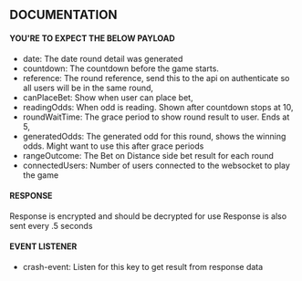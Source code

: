 ## DOCUMENTATION
#### YOU'RE TO EXPECT THE BELOW PAYLOAD
* date: The date round detail was generated
* countdown: The countdown before the game starts. 
* reference: The round reference, send this to the api on   authenticate so all users will be in the same round,
* canPlaceBet: Show when user can place bet,
* readingOdds: When odd is reading. Shown after countdown stops at 10,
* roundWaitTime: The grace period to show round result to user. Ends at 5,
* generatedOdds: The generated odd for this round, shows the winning odds. Might want to use this after grace periods
* rangeOutcome: The Bet on Distance side bet result for each round
* connectedUsers: Number of users connected to the websocket to play the game

#### RESPONSE
Response is encrypted and should be decrypted for use
Response is also sent every .5 seconds

#### EVENT LISTENER
* crash-event: Listen for this key to get result from response data
